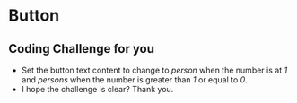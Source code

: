 # Button

## Coding Challenge for you
-   Set the button text content to change to *person* when the number is at *1* and *persons* when the number is greater than *1* or equal to *0*.
-   I hope the challenge is clear? Thank you.